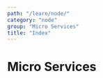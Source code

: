 ```yaml
---
path: "/learn/node/"
category: "node"
group: "Micro Services"
title: "Index"
---
```


# Micro Services
